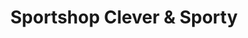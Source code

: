 ---
title: "Sportshop Clever & Sporty"
url: /soelden/sportshop-clever-und-sporty/
shop: Kleidung
---
